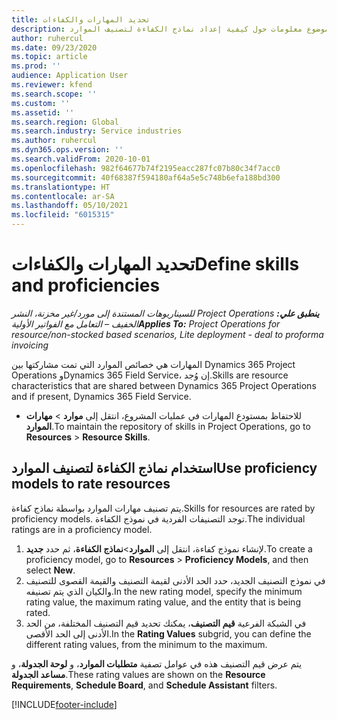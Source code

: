 ```yaml
---
title: تحديد المهارات والكفاءات
description: يقدم هذا الموضوع معلومات حول كيفية إعداد نماذج الكفاءة لتصنيف الموارد‬.
author: ruhercul
ms.date: 09/23/2020
ms.topic: article
ms.prod: ''
audience: Application User
ms.reviewer: kfend
ms.search.scope: ''
ms.custom: ''
ms.assetid: ''
ms.search.region: Global
ms.search.industry: Service industries
ms.author: ruhercul
ms.dyn365.ops.version: ''
ms.search.validFrom: 2020-10-01
ms.openlocfilehash: 982f64677b74f2195eacc287fc07b80c34f7acc0
ms.sourcegitcommit: 40f68387f594180af64a5e5c748b6efa188bd300
ms.translationtype: HT
ms.contentlocale: ar-SA
ms.lasthandoff: 05/10/2021
ms.locfileid: "6015315"
---
```

# <a name="define-skills-and-proficiencies"></a><span data-ttu-id="83edf-103">تحديد المهارات والكفاءات</span><span class="sxs-lookup"><span data-stu-id="83edf-103">Define skills and proficiencies</span></span>

<span data-ttu-id="83edf-104">_**ينطبق علي:** ‏‫Project Operations للسيناريوهات المستندة إلى مورد/غير مخزنة‬، ‏‫النشر الخفيف – التعامل مع الفواتير الأولية‬_</span><span class="sxs-lookup"><span data-stu-id="83edf-104">_**Applies To:** Project Operations for resource/non-stocked based scenarios, Lite deployment - deal to proforma invoicing_</span></span>

<span data-ttu-id="83edf-105">المهارات هي خصائص الموارد التي تمت مشاركتها بين Dynamics 365 Project Operations وDynamics 365 Field Service، إن وُجد.</span><span class="sxs-lookup"><span data-stu-id="83edf-105">Skills are resource characteristics that are shared between Dynamics 365 Project Operations and if present, Dynamics 365 Field Service.</span></span> 

- <span data-ttu-id="83edf-106">للاحتفاظ بمستودع المهارات في عمليات المشروع، انتقل إلى **موارد** \> **مهارات الموارد**.</span><span class="sxs-lookup"><span data-stu-id="83edf-106">To maintain the repository of skills in Project Operations, go to **Resources** \> **Resource Skills**.</span></span> 

## <a name="use-proficiency-models-to-rate-resources"></a><span data-ttu-id="83edf-107">استخدام نماذج الكفاءة لتصنيف الموارد</span><span class="sxs-lookup"><span data-stu-id="83edf-107">Use proficiency models to rate resources</span></span>

<span data-ttu-id="83edf-108">يتم تصنيف مهارات الموارد بواسطة نماذج كفاءة.</span><span class="sxs-lookup"><span data-stu-id="83edf-108">Skills for resources are rated by proficiency models.</span></span> <span data-ttu-id="83edf-109">توجد التصنيفات الفردية في نموذج الكفاءة.</span><span class="sxs-lookup"><span data-stu-id="83edf-109">The individual ratings are in a proficiency model.</span></span> 

1. <span data-ttu-id="83edf-110">لإنشاء نموذج كفاءة، انتقل إلى **الموارد**\>**نماذج الكفاءة**، ثم حدد **جديد**.</span><span class="sxs-lookup"><span data-stu-id="83edf-110">To create a proficiency model, go to **Resources** \> **Proficiency Models**, and then select **New**.</span></span>
2. <span data-ttu-id="83edf-111">في نموذج التصنيف الجديد، حدد الحد الأدنى لقيمة التصنيف والقيمة القصوى للتصنيف والكيان الذي يتم تصنيفه.</span><span class="sxs-lookup"><span data-stu-id="83edf-111">In the new rating model, specify the minimum rating value, the maximum rating value, and the entity that is being rated.</span></span>
3. <span data-ttu-id="83edf-112">في الشبكة الفرعية **قيم التصنيف**، يمكنك تحديد قيم التصنيف المختلفة، من الحد الأدنى إلى الحد الأقصى.</span><span class="sxs-lookup"><span data-stu-id="83edf-112">In the **Rating Values** subgrid, you can define the different rating values, from the minimum to the maximum.</span></span>


<span data-ttu-id="83edf-113">يتم عرض قيم التصنيف هذه في عوامل تصفية **متطلبات الموارد**، و **لوحة الجدولة**، و **مساعد الجدولة**.</span><span class="sxs-lookup"><span data-stu-id="83edf-113">These rating values are shown on the **Resource Requirements**, **Schedule Board**, and **Schedule Assistant** filters.</span></span>


[!INCLUDE[footer-include](../includes/footer-banner.md)]